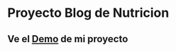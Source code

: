 # Proyecto Blog de Nutricion

## Ve el [Demo](https://ccaliopdev.github.io/RoBarreiro_Santander2/) de mi proyecto
